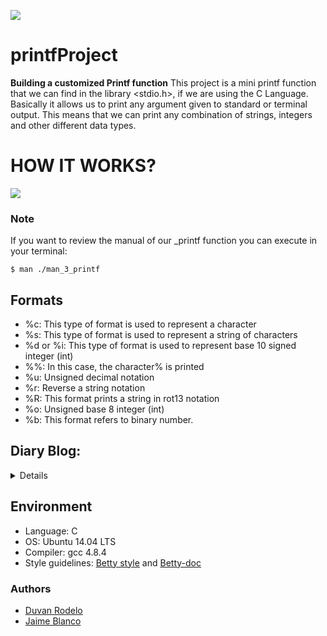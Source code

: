 ![](https://assets.website-files.com/6105315644a26f77912a1ada/610540e8b4cd6969794fe673_Holberton_School_logo-04-04.svg)

# printfProject #

**Building a customized Printf function**
This project is a mini printf function that we can find in the library <stdio.h>, if we are using the C Language. Basically it allows us to print any argument given to standard or terminal output. This means that we can print any combination of strings, integers and other different data types.

# HOW IT WORKS? #
<img src="https://github.com/Rode1o/printf/blob/main/How_it_works.gif" />

### Note ###
If you want to review the manual of our _printf function you can execute
in your terminal:
~~~
$ man ./man_3_printf
~~~
## Formats ##
* %c: This type of format is used to represent a character
* %s: This type of format is used to represent a string of characters
* %d or %i: This type of format is used to represent base 10
signed integer (int)
* %%: In this case, the character% is printed
* %u: Unsigned decimal notation
* %r: Reverse a string notation
* %R: This format prints a string in rot13 notation
* %o: Unsigned base 8 integer (int)
* %b: This format refers to binary number.

## Diary Blog:
<details>
	<h5>
	<summary>
	0 Meet (12/03/21)
	   <li> Planned step modules for printf</li>
	      <li> Addeda minimun Header</li>
	1 Meet (13/03/21)
	   <li> Added Manual </li>
	      <li> Processing header.h, printf.c, and function pointers </li>
	2 Meet (14/03/21)
      	  <li> First attemp to functions module, rewrite code, close to end</li>
	3 Meet (15/03/21)
	<li> Rewrite again code, a bunch of check fails</li>
	<li> Update betty, README</li>
	</h5>
	</summary>
</details>

## Environment ##
* Language: C
* OS: Ubuntu 14.04 LTS
* Compiler: gcc 4.8.4
* Style guidelines: [Betty style](https://github.com/holbertonschool/Betty/wiki)
and
[Betty-doc](https://github.com/holbertonschool/Betty/blob/master/betty-doc.pl)

### Authors ###
* [Duvan Rodelo](https://twitter.com/duvanrode1o)
* [Jaime Blanco](https://twitter.com/jblanco75)

